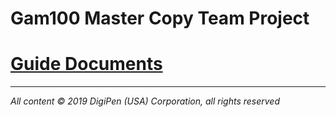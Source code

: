 
# Gam100 Master Copy Team Project

# [Guide Documents](https://docs.google.com/document/d/1kKR5-fTccftChXauijCnpSKJ7Q16NqkcfhY1ddkgJfc/edit?usp=sharing)
---
*All‌ ‌content‌ ‌©‌ ‌2019‌ ‌DigiPen‌ ‌(USA)‌ ‌Corporation,‌ ‌all‌ ‌rights‌ ‌reserved*
